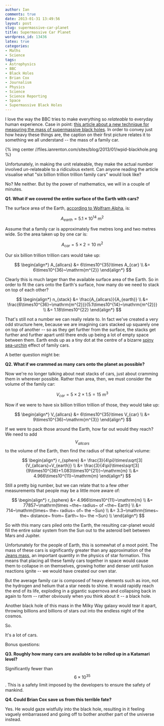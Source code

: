 ```yaml
---
author: Ian
comments: true
date: 2013-01-31 13:49:56
layout: post
slug: supermassive-car-planet
title: Supermassive Car Planet
wordpress_id: 13436
latex: true
categories:
- Maths
- Science
tags:
- Astrophysics
- BBC
- Black Holes
- Brian Cox
- Journalism
- Physics
- Science
- Science Reporting
- Space
- Supermassive Black Holes
---
```


I love the way the BBC tries to make everything so _relateable_ to everyday human experience. Case in point: [this article about a new technique for measuring the mass of supermassive black holes](http://www.bbc.co.uk/news/science-environment-21259221). In order to convey just how heavy these things are, the caption on their first picture relates it to something we all understand -- the mass of a family car.

{% img center //files.ianrenton.com/sites/blog/2013/01/wpid-blackhole.png %}

Unfortunately, in making the unit relateable, they make the actual number involved _un_-relateable to a ridiculous extent. Can anyone reading the article visualise what "six billion trillion trillion family cars" would look like?

No? Me neither. But by the power of mathematics, we will in a couple of minutes.

**Q1. What if we covered the entire surface of the Earth with cars?**

The surface area of the Earth, [according to Wolfram Alpha](http://www.wolframalpha.com/input/?i=surface+area+of+the+Earth+in+metres), is:

$$
A_{earth} = 5.1\times10^{14}~\mathrm{m^{2}}
$$

Assume that a family car is approximately five metres long and two metres wide. So the area taken up by one car is:

$$
A_{car} = 5\times2 = 10~\mathrm{m^{2}}
$$

Our six billion trillion trillion cars would take up:

$$
\begin{align*}
A_{allcars} &= 6\times10^{35}\times A_{car} \\
&= 6\times10^{36}~\mathrm{m^{2}}
\end{align*}
$$

Clearly this is much larger than the available surface area of the Earth. So in order to fit the cars onto the Earth's surface, how many do we need to stack on top of each other?

$$
\begin{align*}
n_{stack} &= \frac{A_{allcars}}{A_{earth}} \\
&= \frac{6\times10^{36}~\mathrm{m^{2}}}{5.1\times10^{14}~\mathrm{m^{2}}} \\
&= 1.18\times10^{22}
\end{align*}
$$

That's still not a number we can really relate to. In fact we've created a very odd structure here, because we are imagining cars stacked up squarely one on top of another -- so as they get further from the surface, the stacks get further and further apart until there ends up being a lot of empty space between them. Earth ends up as a tiny dot at the centre of a bizarre [spiny sea-urchin](http://en.wikipedia.org/wiki/Diadema_antillarum) effect of family cars.

A better question might be:

**Q2. What if we crammed as many cars onto the planet as possible?**

Now we're no longer talking about neat stacks of cars, just about cramming them in wherever possible. Rather than area, then, we must consider the volume of the family car:

$$
V_{car} = 5\times2\times1.5 = 15~\mathrm{m^{3}}
$$

Now if we were to have six billion trillion trillion of those, they would take up:

$$
\begin{align*}
V_{allcars} &= 6\times10^{35}\times V_{car} \\
&= 9\times10^{36}~\mathrm{m^{3}}
\end{align*}
$$

If we were to pack those around the Earth, how far out would they reach? We need to add $$V_{allcars}$$ to the volume of the Earth, then find the radius of that spherical volume:

$$
\begin{align*}
r_{sphere} &= \frac{3}{4\pi}\times\sqrt[3]{V_{allcars}+V_{earth}} \\
&= \frac{3}{4\pi}\times\sqrt[3]{9\times10^{36}+1.083\times10^{21}}~\mathrm{m} \\
&= 4.966\times10^{11}~\mathrm{m}
\end{align*}
$$

Still a pretty big number, but we can relate that to a few other measurements that people may be a little more aware of:

$$
\begin{align*}
r_{sphere} &= 4.966\times10^{11}~\mathrm{m} \\
&= 77857~\mathrm{times ~the~ radius~ of ~the~ Earth} \\
&= 714~\mathrm{times~ the~ radius~ of~ the ~Sun} \\
&= 3.3~\mathrm{times~ the~ distance~ from~ Earth~ to~ the ~Sun} \\
\end{align*}
$$

So with this many cars piled onto the Earth, the resulting car-planet would fill the entire solar system from the Sun out to the asteroid belt between Mars and Jupiter.

Unfortunately for the people of Earth, this is somewhat of a moot point. The mass of these cars is significantly greater than any approximation of the [Jeans mass](http://en.wikipedia.org/wiki/Jeans_instability#Jeans_mass), an important quantity in the physics of star formation. This means that placing all these family cars together in space would cause them to collapse in on themselves, growing hotter and denser until fusion reactions ignite -- we would have created our own star.

But the average family car is composed of heavy elements such as iron, not the hydrogen and helium that a star needs to shine. It would rapidly reach the end of its life, exploding in a gigantic supernova and collapsing back in again to form -- rather obviously when you think about it -- a black hole.

Another black hole of this mass in the Milky Way galaxy would tear it apart, throwing billions and billions of stars out into the endless night of the cosmos.

So.

It's a lot of cars. 

Bonus questions:

**Q3. Roughly how many cars are available to be rolled up in a Katamari level?**

Significantly fewer than $$6\times10^{35}$$. This is a safety limit imposed by the developers to ensure the safety of mankind.

**Q4. Could Brian Cox save us from this terrible fate?**

Yes. He would gaze wistfully into the black hole, resulting in it feeling vaguely embarrassed and going off to bother another part of the universe instead.

